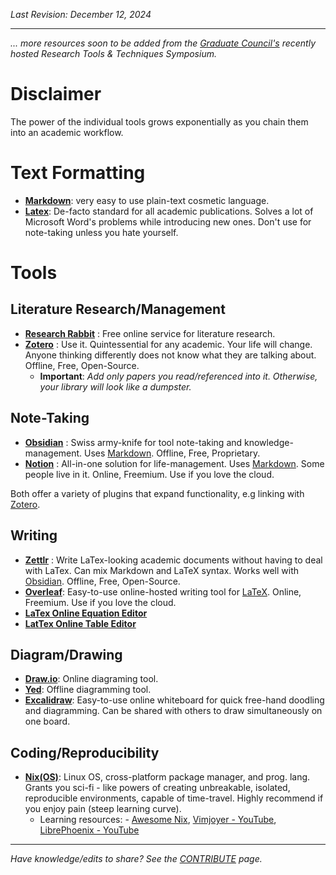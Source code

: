 _Last Revision: December 12, 2024_

---

_... more resources soon to be added from the [Graduate Council's](../RPI/Graduate%20Council/GC%20Overview.md) recently hosted Research Tools & Techniques Symposium._

# Disclaimer 
The power of the individual tools grows exponentially as you chain them into an academic workflow.


# Text Formatting
- [**Markdown**](https://www.markdownguide.org/basic-syntax/):  very easy to use plain-text cosmetic language.
- [**Latex**](https://www.latex-project.org/get/): De-facto standard for all academic publications. Solves a lot of Microsoft Word's problems while introducing new ones. Don't use for note-taking unless you hate yourself.


# Tools
## Literature Research/Management
- [**Research Rabbit**](https://researchrabbitapp.com) : Free online service for literature research.
- [**Zotero**](https://www.zotero.org/) : Use it. Quintessential for any academic. Your life will change. Anyone thinking differently does not know what they are talking about. Offline, Free, Open-Source.
	- **Important**: *Add only papers you read/referenced into it. Otherwise, your library will look like a dumpster.*

## Note-Taking
- [**Obsidian**](https://obsidian.md/) : Swiss army-knife for tool note-taking and knowledge-management. Uses [Markdown](Research%20Tools%20&%20Techniques.md#Text%20Formatting). Offline, Free, Proprietary.
- [**Notion**](https://www.notion.com/) : All-in-one solution for life-management. Uses  [Markdown](Research%20Tools%20&%20Techniques.md#Text%20Formatting). Some people live in it. Online, Freemium. Use if you love the cloud.

Both offer a variety of plugins that expand functionality, e.g linking with [Zotero](Research%20Tools%20&%20Techniques.md#Literature%20Research/Management).

## Writing
- [**Zettlr**](https://www.zettlr.com/) : Write LaTex-looking academic documents without having to deal with LaTex. Can mix Markdown and LaTeX syntax. Works well with [Obsidian](Research%20Tools%20&%20Techniques.md#Note-Taking). Offline, Free, Open-Source.
- [**Overleaf**](https://www.overleaf.com/): Easy-to-use online-hosted writing tool for [LaTeX](Research%20Tools%20&%20Techniques.md#Writing%#Typesetting). Online, Freemium. Use if you love the cloud.
- [**LaTex Online Equation Editor**](https://latexeditor.lagrida.com/)
- [**LatTex Online Table Editor**](https://www.latex-tables.com/)

## Diagram/Drawing
- [**Draw.io**](https://app.diagrams.net/): Online diagraming tool.
- [**Yed**](https://www.yworks.com/products/yed): Offline diagramming tool.
- [**Excalidraw**](https://excalidraw.com/): Easy-to-use online whiteboard for quick free-hand doodling and diagramming. Can be shared with others to draw simultaneously on one board.

## Coding/Reproducibility
- [**Nix(OS)**](https://nixos.org/): Linux OS, cross-platform package manager, and prog. lang. Grants you sci-fi - like powers of creating unbreakable, isolated, reproducible environments, capable of time-travel. Highly recommend if you enjoy pain (steep learning curve).
	- Learning resources: - [Awesome Nix](https://github.com/nix-community/awesome-nix), [Vimjoyer - YouTube](https://www.youtube.com/@vimjoyer/videos), [LibrePhoenix - YouTube](https://www.youtube.com/@librephoenix)


---
_Have knowledge/edits to share? See the [CONTRIBUTE](../CONTRIBUTE.md) page._